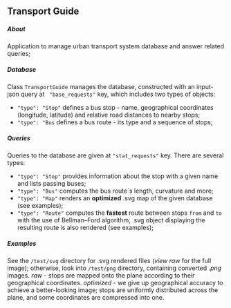 ## Transport Guide

##### About

Application to manage urban transport system database and answer related queries;

##### Database

Class `TransportGuide` manages the database, constructed with an input-json query at `
"base_requests"` key, which includes two types of objects:
* `"type": "Stop"` defines a bus stop - name, geographical coordinates (longitude, latitude) and 
relative road distances to nearby stops;
* `"type": "Bus` defines a bus route - its type and a sequence of stops;

##### Queries

Queries to the database are given at `"stat_requests"` key. There are several types:
* `"type": "Stop"` provides information about the stop with a given name and lists passing buses;
* `"type": "Bus"` computes the bus route`s length, curvature and more;
* `"type": "Map"` renders an **optimized** .svg map of the given database (see examples);
* `"type": "Route"` computes the **fastest** route between stops `from` and `to` with the use of Bellman–Ford algorithm,
.svg object displaying the resulting route is also rendered (see examples);

##### Examples
See the `/test/svg` directory for .svg rendered files (_view raw_ for the full image); otherwise, look into `/test/png` directory, containing converted _.png_ images. _raw_ - stops are mapped onto the plane acсording to their geographical coordinates. _optimized_ - we give up geographical accuracy to achieve a better-looking image; stops are uniformly distributed across the plane, and some coordinates are compressed into one.
